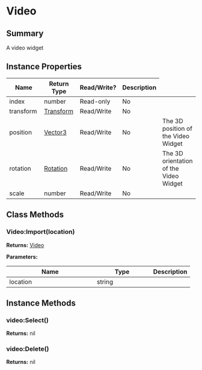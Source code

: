 
# Video

## Summary
A video widget


## Instance Properties

<table>
<thead><tr><th width="225">Name</th><th width="160">Return Type</th><th width="80">Read/Write?</th><th>Description</th></tr></thead>
<tbody>
<tr><td>index</td><td>number</td><td>Read-only</td><td>No</td><td></td></tr>
<tr><td>transform</td><td><a href="transform.md">Transform</a></td><td>Read/Write</td><td>No</td><td></td></tr>
<tr><td>position</td><td><a href="vector3.md">Vector3</a></td><td>Read/Write</td><td>No</td><td>The 3D position of the Video Widget</td></tr>
<tr><td>rotation</td><td><a href="rotation.md">Rotation</a></td><td>Read/Write</td><td>No</td><td>The 3D orientation of the Video Widget</td></tr>
<tr><td>scale</td><td>number</td><td>Read/Write</td><td>No</td><td></td></tr>
</tbody></table>



## Class Methods

        
### Video:Import(location)



**Returns:** <a href="video.md">Video</a>


**Parameters:**

<table data-full-width="false">
<thead><tr><th width="217">Name</th><th width="134">Type</th><th>Description</th></tr></thead>
<tbody><tr><td>location</td><td>string</td><td></td></tr></tbody></table>





    

## Instance Methods

        
### video:Select()



**Returns:** nil






### video:Delete()



**Returns:** nil





    
